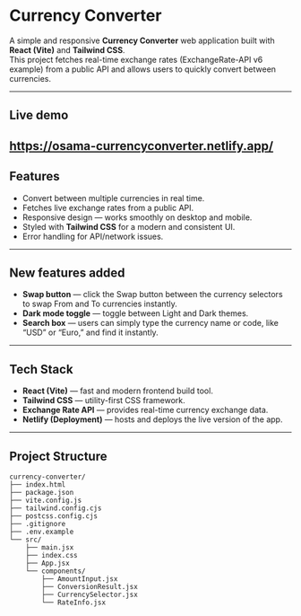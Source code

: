 # Currency Converter
A simple and responsive **Currency Converter** web application built with **React (Vite)** and **Tailwind CSS**.  
This project fetches real-time exchange rates (ExchangeRate-API v6 example) from a public API and allows users to quickly convert between currencies.

---

## Live demo
https://osama-currencyconverter.netlify.app/ 
---

## Features
-  Convert between multiple currencies in real time.
-  Fetches live exchange rates from a public API.
-  Responsive design — works smoothly on desktop and mobile.
-  Styled with **Tailwind CSS** for a modern and consistent UI.
-  Error handling for API/network issues.

--- 

## New features added
- **Swap button** — click the Swap button between the currency selectors to swap From and To currencies instantly.
- **Dark mode toggle** — toggle between Light and Dark themes.
- **Search box** — users can simply type the currency name or code, like “USD” or “Euro,” and find it instantly.

---

## Tech Stack
- **React (Vite)** — fast and modern frontend build tool.  
- **Tailwind CSS** — utility-first CSS framework.  
- **Exchange Rate API** — provides real-time currency exchange data.  
- **Netlify (Deployment)** — hosts and deploys the live version of the app.  
 
---

## Project Structure
```text
currency-converter/
├── index.html
├── package.json
├── vite.config.js
├── tailwind.config.cjs
├── postcss.config.cjs
├── .gitignore
├── .env.example
└── src/
    ├── main.jsx
    ├── index.css
    ├── App.jsx
    └── components/
        ├── AmountInput.jsx
        ├── ConversionResult.jsx
        ├── CurrencySelector.jsx
        └── RateInfo.jsx


